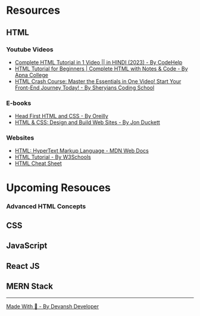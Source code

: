 #  Resources
## HTML
### Youtube Videos
 - [Complete HTML Tutorial in 1 Video || in HINDI (2023)  - By CodeHelp](https://www.youtube.com/watch?v=k7ELO356Npo&pp=ygUEaHRtbA==)
 - [HTML Tutorial for Beginners | Complete HTML with Notes & Code - By Apna College](https://www.youtube.com/watch?v=HcOc7P5BMi4&pp=ygUEaHRtbA%3D%3D "HTML Tutorial for Beginners | Complete HTML with Notes & Code")
 - [HTML Crash Course: Master the Essentials in One Video! Start Your Front-End Journey Today! - By Sheryians Coding School ](https://www.youtube.com/watch?v=4dprtEzunIk)
 ### E-books
  - [Head First HTML and CSS  - By Oreilly ](https://www.pdfiles.net/storage/Books/WebApps-Programming-and-Internet/oreilly.head.first.html.and.css.2nd.edition.sep.2012.isbn.0596159900.pdf)
  - [HTML & CSS: Design and Build Web Sites - By Jon Duckett](https://zlibrary.to/filedownload/html-css-pdf)
 ### Websites
  - [HTML: HyperText Markup Language - MDN Web Docs](https://developer.mozilla.org/en-US/docs/Web/HTML)
  - [HTML Tutorial - By W3Schools](https://www.w3schools.com/html/)
  - [HTML Cheat Sheet](https://htmlcheatsheet.com/)
  # Upcoming Resouces
  ### Advanced HTML Concepts
  ## CSS
  ## JavaScript
  ## React JS
  ## MERN Stack
  <hr />
  <a href="http://devanshdeveloper.vercel.app/">Made With 💖 - By Devansh Developer</a>
